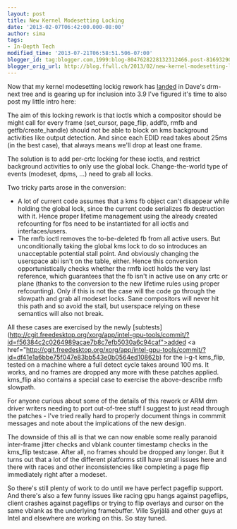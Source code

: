 ```yaml
---
layout: post
title: New Kernel Modesetting Locking
date: '2013-02-07T06:42:00.000-08:00'
author: sima
tags:
- In-Depth Tech
modified_time: '2013-07-21T06:58:51.506-07:00'
blogger_id: tag:blogger.com,1999:blog-8047628228132312466.post-816932904033519461
blogger_orig_url: http://blog.ffwll.ch/2013/02/new-kernel-modesetting-locking.html
---
```



Now that my kernel modesetting lockig rework has [landed](http://cgit.freedesktop.org/~airlied/linux/commit/?h=drm-next&amp;id=735dc0d1e29329ff34ec97f66e130cce481c9607) in Dave's drm-next tree and is gearing up for inclusion into 3.9 I've figured it's time to also post my little intro here: 

The aim of this locking rework is that ioctls which a compositor should be might call for every frame (set_cursor, page_flip, addfb, rmfb and getfb/create_handle) should not be able to block on kms background activities like output detection. And since each EDID read takes about 25ms (in the best case), that always means we'll drop at least one frame. 

The solution is to add per-crtc locking for these ioctls, and restrict background activities to only use the global lock. Change-the-world type of events (modeset, dpms, ...) need to grab all locks. 
<!--more-->
Two tricky parts arose in the conversion: 

<ul><li>A lot of current code assumes that a kms fb object can't disappear while holding the global lock, since the current code serializes fb destruction with it. Hence proper lifetime management using the already created refcounting for fbs need to be instantiated for all ioctls and interfaces/users. </li><li>The rmfb ioctl removes the to-be-deleted fb from all active users. But unconditionally taking the global kms lock to do so introduces an unacceptable potential stall point. And obviously changing the userspace abi isn't on the table, either. Hence this conversion opportunistically checks whether the rmfb ioctl holds the very last reference, which guarantees that the fb isn't in active use on any crtc or plane (thanks to the conversion to the new lifetime rules using proper refcounting). Only if this is not the case will the code go through the slowpath and grab all modeset locks. Sane compositors will never hit this path and so avoid the stall, but userspace relying on these semantics will also not break.  </li></ul>

All these cases are exercised by the newly [subtests](http://cgit.freedesktop.org/xorg/app/intel-gpu-tools/commit/?id=f56384c2c0264989acae7b8c7efb5030a6c94caf">added</a> <a href="http://cgit.freedesktop.org/xorg/app/intel-gpu-tools/commit/?id=df41e1a6bbe75f047e83bb543e0b0564ed10862b) for the i-g-t kms_flip, tested on a machine where a full detect cycle takes around 100 ms. It works, and no frames are dropped any more with these patches applied. kms_flip also contains a special case to exercise the above-describe rmfb slowpath. 
 
For anyone curious about some of the details of this rework or ARM drm driver writers needing to port out-of-tree stuff I suggest to just read through the patches - I've tried really hard to properly document things in commmit messages and note about the implications of the new design. 
 
The downside of this all is that we can now enable some really paranoid inter-frame jitter checks and vblank counter timestamp checks in the kms_flip testcase. After all, no frames should be dropped any longer. But it turns out that a lot of the different platforms still have small issues here and there with races and other inconsistencies like completing a page flip immediately right after a modeset. 
 
So there's still plenty of work to do until we have perfect pageflip support. And there's also a few funny issues like racing gpu hangs against pageflips, client crashes against pageflips or trying to flip overlays and cursor on the same vblank as the underlying framebuffer. Ville Syrjälä and other guys at Intel and elsewhere are working on this. So stay tuned. 
